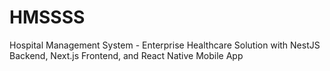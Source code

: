 # HMSSSS
Hospital Management System - Enterprise Healthcare Solution with NestJS Backend, Next.js Frontend, and React Native Mobile App
